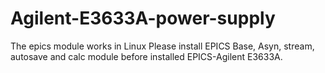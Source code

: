 # Agilent-E3633A-power-supply
The epics module works in Linux
Please install EPICS Base, Asyn, stream, autosave and calc module before installed EPICS-Agilent E3633A.
